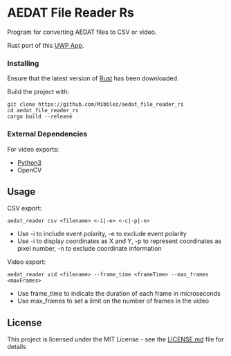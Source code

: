 # AEDAT File Reader Rs

Program for converting AEDAT files to CSV or video.

Rust port of this [UWP App](https://github.com/MartinNowak96/AEDAT-File-Reader).

### Installing

Ensure that the latest version of [Rust](https://www.rust-lang.org/tools/install) has been downloaded.

Build the project with:

```
git clone https://github.com/Mibblez/aedat_file_reader_rs
cd aedat_file_reader_rs
cargo build --release
```

### External Dependencies

For video exports:

* [Python3](https://www.python.org/downloads/)
* OpenCV


## Usage

CSV export:
```
aedat_reader csv <filename> <-i|-e> <-c|-p|-n>
```

* Use -i to include event polarity, -e to exclude event polarity
* Use -i to display coordinates as X and Y, -p to represent coordinates as pixel number, -n to exclude coordinate information


Video export:
```
aedat_reader vid <filename> --frame_time <frameTime> --max_frames <maxFrames>
```

* Use frame_time to indicate the duration of each frame in microseconds
* Use max_frames to set a limit on the number of frames in the video



## License

This project is licensed under the MIT License - see the [LICENSE.md](LICENSE.md) file for details
